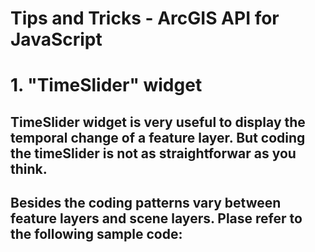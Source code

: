 # Tips and Tricks - ArcGIS API for JavaScript

# 1. "TimeSlider" widget
## TimeSlider widget is very useful to display the temporal change of a feature layer. But coding the timeSlider is not as straightforwar as you think.
## Besides the coding patterns vary between feature layers and scene layers. Plase refer to the following sample code:

